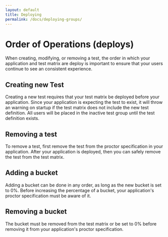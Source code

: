 ```yaml
---
layout: default
title: Deploying
permalink: /docs/deploying-groups/
---
```


# Order of Operations (deploys)

When creating, modifying, or removing a test, the order in which your application and test matrix are deploy is important to ensure that your users continue to see an consistent experience.

## Creating new Test

Creating a new test requires that your test matrix be deployed before your application. Since your application is expecting the test to exist, it will throw an warning on startup if the test matrix does not include the new test definition. All users will be placed in the inactive test group until the test definition exists.

## Removing a test

To remove a test, first remove the test from the proctor specification in your application. After your application is deployed, then you can safely remove the test from the test matrix.

## Adding a bucket

Adding a bucket can be done in any order, as long as the new bucket is set to 0%. Before increasing the percentage of a bucket, your application's proctor specification must be aware of it.

## Removing a bucket

The bucket must be removed from the test matrix or be set to 0% before removing it from your application's proctor specification.
